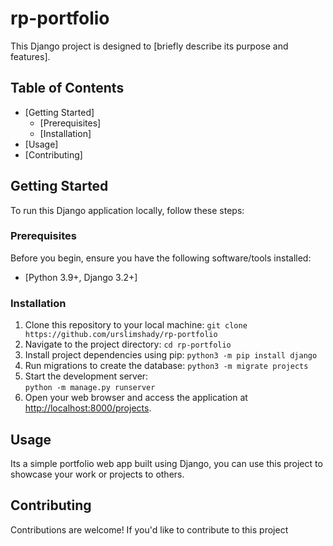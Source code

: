 # rp-portfolio

This Django project is designed to [briefly describe its purpose and features].

## Table of Contents
- [Getting Started]
  - [Prerequisites]
  - [Installation]
- [Usage]
- [Contributing]

## Getting Started
To run this Django application locally, follow these steps:

### Prerequisites
Before you begin, ensure you have the following software/tools installed:
- [Python 3.9+, Django 3.2+]

### Installation
1. Clone this repository to your local machine:
    `git clone https://github.com/urslimshady/rp-portfolio`
2. Navigate to the project directory:
    `cd rp-portfolio`
3. Install project dependencies using pip:
    `python3 -m pip install django`
4. Run migrations to create the database:
    `python3 -m migrate projects`
5. Start the development server:    
    `python -m manage.py runserver`
6. Open your web browser and access the application at [http://localhost:8000/projects](http://localhost:8000/projects).

## Usage
Its a simple portfolio web app built using Django, you can use this project to showcase your work or projects to others.

## Contributing
Contributions are welcome! If you'd like to contribute to this project




